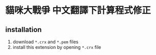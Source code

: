 # 貓咪大戰爭 中文翻譯下計算程式修正
## installation
1. download `*.crx` and `*.pem` files
2. install this extension by opening `*.crx` file

